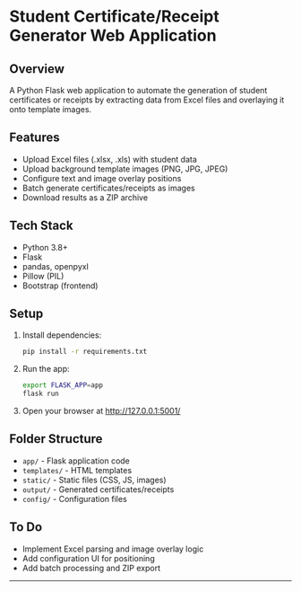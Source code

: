 # Student Certificate/Receipt Generator Web Application

## Overview
A Python Flask web application to automate the generation of student certificates or receipts by extracting data from Excel files and overlaying it onto template images.

## Features
- Upload Excel files (.xlsx, .xls) with student data
- Upload background template images (PNG, JPG, JPEG)
- Configure text and image overlay positions
- Batch generate certificates/receipts as images
- Download results as a ZIP archive

## Tech Stack
- Python 3.8+
- Flask
- pandas, openpyxl
- Pillow (PIL)
- Bootstrap (frontend)

## Setup
1. Install dependencies:
   ```sh
   pip install -r requirements.txt
   ```
2. Run the app:
   ```sh
   export FLASK_APP=app
   flask run
   ```
3. Open your browser at http://127.0.0.1:5001/

## Folder Structure
- `app/` - Flask application code
- `templates/` - HTML templates
- `static/` - Static files (CSS, JS, images)
- `output/` - Generated certificates/receipts
- `config/` - Configuration files

## To Do
- Implement Excel parsing and image overlay logic
- Add configuration UI for positioning
- Add batch processing and ZIP export

---

